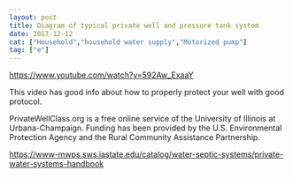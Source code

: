 ```yaml
---
layout: post
title: Diagram of typical private well and pressure tank system
date: 2017-12-12
cat: ["Household","household water supply","Motorized pump"]
tag: ["e"]
---
```


https://www.youtube.com/watch?v=592Aw_ExaaY

This video has good info about how to properly protect your well with good protocol.

PrivateWellClass.org is a free online service of the University of Illinois at Urbana-Champaign. Funding has been provided by the U.S. Environmental Protection Agency and the Rural Community Assistance Partnership.

https://www-mwps.sws.iastate.edu/catalog/water-septic-systems/private-water-systems-handbook

&nbsp;

&nbsp;

&nbsp;